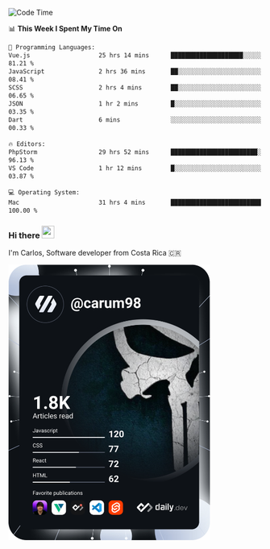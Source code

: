 
<!--START_SECTION:waka-->
![Code Time](http://img.shields.io/badge/Code%20Time-10%2C302%20hrs%2028%20mins-blue)

📊 **This Week I Spent My Time On** 

```text
💬 Programming Languages: 
Vue.js                   25 hrs 14 mins      ████████████████████░░░░░   81.21 % 
JavaScript               2 hrs 36 mins       ██░░░░░░░░░░░░░░░░░░░░░░░   08.41 % 
SCSS                     2 hrs 4 mins        ██░░░░░░░░░░░░░░░░░░░░░░░   06.65 % 
JSON                     1 hr 2 mins         █░░░░░░░░░░░░░░░░░░░░░░░░   03.35 % 
Dart                     6 mins              ░░░░░░░░░░░░░░░░░░░░░░░░░   00.33 % 

🔥 Editors: 
PhpStorm                 29 hrs 52 mins      ████████████████████████░   96.13 % 
VS Code                  1 hr 12 mins        █░░░░░░░░░░░░░░░░░░░░░░░░   03.87 % 

💻 Operating System: 
Mac                      31 hrs 4 mins       █████████████████████████   100.00 % 
```


<!--END_SECTION:waka-->

### Hi there <img src="https://media.giphy.com/media/hvRJCLFzcasrR4ia7z/giphy.gif" width="25px" height="25px">

I'm Carlos, Software developer from Costa Rica 🇨🇷

<a href="https://app.daily.dev/carum98"><img src="https://github.com/carum98/carum98/blob/main/devcard.svg" width="400" alt="Carlos Umaña Acevedo's Dev Card"/></a>
